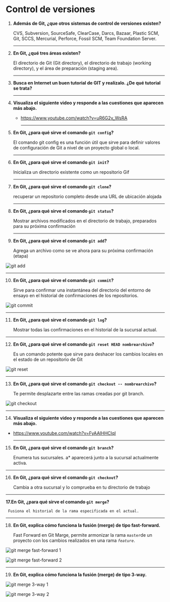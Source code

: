 # Control de versiones

1. **Además de Git, ¿que otros sistemas de control de versiones existen?**

   CVS, Subversion, SourceSafe, ClearCase, Darcs, Bazaar, Plastic SCM, Git,  SCCS, Mercurial, Perforce, Fossil SCM, Team Foundation Server.

   ------

2. **En Git, ¿qué tres áreas existen?**

   El directorio de Git (Git directory), el directorio de trabajo (working directory), y el área de preparación (staging area).

   

   ------

3. **Busca en Internet un buen tutorial de GIT y realízalo. ¿De qué tutorial se trata?**

   ------

4. **Visualiza el siguiente video y responde a las cuestiones que aparecen más abajo.**

   - https://www.youtube.com/watch?v=uR6G2v_WsRA

     ------

5. **En Git, ¿para qué sirve el comando `git config`?** 

   El comando git config es una función útil que sirve para definir valores de configuración de Git a nivel de un proyecto global o local.

   ------

6. **En Git, ¿para qué sirve el comando `git init`?** 

   Inicializa un directorio existente como un repositorio Gif


   ------

7. **En Git, ¿para qué sirve el comando `git clone`?** 

   recuperar un repositorio completo desde una URL de ubicación alojada

   

   ------

8. **En Git, ¿para qué sirve el comando `git status`?** 

   Mostrar archivos modificados en el directorio de trabajo, preparados para su próxima confirmación

   

   ------

9. **En Git, ¿para qué sirve el comando `git add`?** 

   Agrega un archivo como se ve ahora para su próxima confirmación (etapa)

![git add](http://jamj2000.github.io/entornosdesarrollo/4/assets/git-add.png)

------

10. **En Git, ¿para qué sirve el comando `git commit`?** 

    Sirve para confirmar una instantánea del directorio del entorno de ensayo en el historial de confirmaciones de los repositorios.

![git commit](http://jamj2000.github.io/entornosdesarrollo/4/assets/git-commit.png)

------

11. **En Git, ¿para qué sirve el comando `git log`?** 

    Mostrar todas las confirmaciones en el historial de la sucursal actual.

------

12. **En Git, ¿para qué sirve el comando `git reset HEAD nombrearchivo`?** 

    Es un comando potente que sirve para deshacer los cambios locales en el estado de un repositorio de Git

![git reset](http://jamj2000.github.io/entornosdesarrollo/4/assets/git-reset.png)

------

13. **En Git, ¿para qué sirve el comando `git checkout -- nombrearchivo`?** 

    Te permite desplazarte entre las ramas creadas por git branch.

![git checkout](http://jamj2000.github.io/entornosdesarrollo/4/assets/git-checkout.png)

------

14. **Visualiza el siguiente video y responde a las cuestiones que aparecen más abajo.**

- https://www.youtube.com/watch?v=FyAAIHHClqI

  ------

15. **En Git, ¿para qué sirve el comando `git branch`?** 

    Enumera tus sucursales. a* aparecerá junto a la sucursal actualmente activa.

------

16. **En Git, ¿para qué sirve el comando `git checkout`?** 

    Cambia a otra sucursal y lo comprueba en tu directorio de trabajo

------

**17.En Git, ¿para qué sirve el comando `git merge`?** 

     Fusiona el historial de la rama especificada en el actual.


------

18. **En Git, explica cómo funciona la fusión (merge) de tipo fast-forward.**

    Fast Forward en Git Marge, permite armonizar la rama `master`de un proyecto con los cambios realizados en una rama *`feature`*.

![git merge fast-forward 1](http://jamj2000.github.io/entornosdesarrollo/4/assets/git-merge-fastforward1.png)

![git merge fast-forward 2](http://jamj2000.github.io/entornosdesarrollo/4/assets/git-merge-fastforward2.png)

------

19. **En Git, explica cómo funciona la fusión (merge) de tipo 3-way.**



![git merge 3-way 1](http://jamj2000.github.io/entornosdesarrollo/4/assets/git-merge-3way1.png)

![git merge 3-way 2](http://jamj2000.github.io/entornosdesarrollo/4/assets/git-merge-3way2.png)
